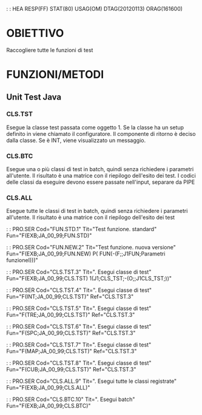  :  : HEA RESP(FF) STAT(80) USAG(OM) DTAG(20120113) ORAG(161600)

# OBIETTIVO
Raccogliere tutte le funzioni di test

# FUNZIONI/METODI


## Unit Test Java

### CLS.TST
Esegue la classe test passata come oggetto 1. Se la classe ha un setup definito in
viene chiamato il configuratore. Il componente di ritorno è deciso dalla classe. Se è INT, viene visualizzato un messaggio.

### CLS.BTC
Esegue una o più classi di test in batch, quindi senza richiedere i parametri all'utente.
Il risultato è una matrice con il riepilogo dell'esito dei test.
I codici delle classi da eseguire devono essere passate nell'input, separare da PIPE

### CLS.ALL
Esegue tutte le classi di test in batch, quindi senza richiedere i parametri all'utente.
Il risultato è una matrice con il riepilogo dell'esito dei test


 :  : PRO.SER Cod="FUN.STD.1" Tit="Test funzione. standard" Fun="F(EXB;JA_00_99;FUN.STD)"

 :  : PRO.SER Cod="FUN.NEW.2" Tit="Test funzione. nuova versione" Fun="F(EXB;JA_00_99;FUN.NEW) P( FUN(-(F;;J1FUN;Parametri funzioneI)))"

 :  : PRO.SER Cod="CLS.TST.3" Tit=". Esegui classe di test" Fun="F(EXB;JA_00_99;CLS.TST) 1(J1;CLS_TST;-(O;;J1CLS_TST;))"

 :  : PRO.SER Cod="CLS.TST.4" Tit=". Esegui classe di test" Fun="F(INT;JA_00_99;CLS.TST)" Ref="CLS.TST.3"

 :  : PRO.SER Cod="CLS.TST.5" Tit=". Esegui classe di test" Fun="F(TRE;JA_00_99;CLS.TST)" Ref="CLS.TST.3"

 :  : PRO.SER Cod="CLS.TST.6" Tit=". Esegui classe di test" Fun="F(SPC;JA_00_99;CLS.TST)" Ref="CLS.TST.3"

 :  : PRO.SER Cod="CLS.TST.7" Tit=". Esegui classe di test" Fun="F(MAP;JA_00_99;CLS.TST)" Ref="CLS.TST.3"

 :  : PRO.SER Cod="CLS.TST.8" Tit=". Esegui classe di test" Fun="F(CUB;JA_00_99;CLS.TST)" Ref="CLS.TST.3"

 :  : PRO.SER Cod="CLS.ALL.9" Tit=". Esegui tutte le classi registrate" Fun="F(EXB;JA_00_99;CLS.ALL)"

 :  : PRO.SER Cod="CLS.BTC.10" Tit=". Esegui batch" Fun="F(EXB;JA_00_99;CLS.BTC)"

